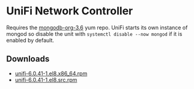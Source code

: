 UniFi Network Controller
========================

Requires the [mongodb-org-3.6](https://docs.mongodb.com/v3.6/tutorial/install-mongodb-on-red-hat/#for-mongodb-3-6) yum repo. UniFi starts its own instance of mongod so disable the unit with `systemctl disable --now mongod` if it is enabled by default.



Downloads
---------

* [unifi-6.0.41-1.el8.x86\_64.rpm](https://file.lily.flowers/rpm/x86_64/unifi-6.0.41-1.el8.x86_64.rpm)
* [unifi-6.0.41-1.el8.src.rpm](https://file.lily.flowers/rpm/src/unifi-6.0.41-1.el8.src.rpm)
